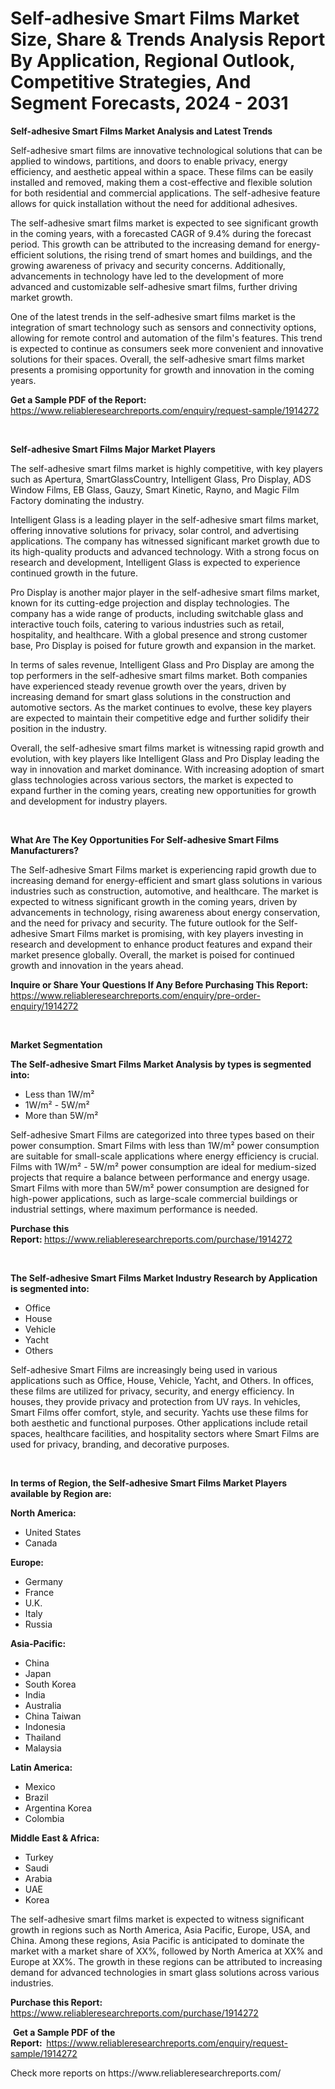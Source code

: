 <p><h1>Self-adhesive Smart Films Market Size, Share & Trends Analysis Report By Application, Regional Outlook, Competitive Strategies, And Segment Forecasts, 2024 - 2031</h1></p><p><strong>Self-adhesive Smart Films Market Analysis and Latest Trends</strong></p>
<p><p>Self-adhesive smart films are innovative technological solutions that can be applied to windows, partitions, and doors to enable privacy, energy efficiency, and aesthetic appeal within a space. These films can be easily installed and removed, making them a cost-effective and flexible solution for both residential and commercial applications. The self-adhesive feature allows for quick installation without the need for additional adhesives.</p><p>The self-adhesive smart films market is expected to see significant growth in the coming years, with a forecasted CAGR of 9.4% during the forecast period. This growth can be attributed to the increasing demand for energy-efficient solutions, the rising trend of smart homes and buildings, and the growing awareness of privacy and security concerns. Additionally, advancements in technology have led to the development of more advanced and customizable self-adhesive smart films, further driving market growth.</p><p>One of the latest trends in the self-adhesive smart films market is the integration of smart technology such as sensors and connectivity options, allowing for remote control and automation of the film's features. This trend is expected to continue as consumers seek more convenient and innovative solutions for their spaces. Overall, the self-adhesive smart films market presents a promising opportunity for growth and innovation in the coming years.</p></p>
<p><strong>Get a Sample PDF of the Report:&nbsp;</strong> <a href="https://www.reliableresearchreports.com/enquiry/request-sample/1914272">https://www.reliableresearchreports.com/enquiry/request-sample/1914272</a></p>
<p>&nbsp;</p>
<p><strong>Self-adhesive Smart Films Major Market Players</strong></p>
<p><p>The self-adhesive smart films market is highly competitive, with key players such as Apertura, SmartGlassCountry, Intelligent Glass, Pro Display, ADS Window Films, EB Glass, Gauzy, Smart Kinetic, Rayno, and Magic Film Factory dominating the industry. </p><p>Intelligent Glass is a leading player in the self-adhesive smart films market, offering innovative solutions for privacy, solar control, and advertising applications. The company has witnessed significant market growth due to its high-quality products and advanced technology. With a strong focus on research and development, Intelligent Glass is expected to experience continued growth in the future.</p><p>Pro Display is another major player in the self-adhesive smart films market, known for its cutting-edge projection and display technologies. The company has a wide range of products, including switchable glass and interactive touch foils, catering to various industries such as retail, hospitality, and healthcare. With a global presence and strong customer base, Pro Display is poised for future growth and expansion in the market.</p><p>In terms of sales revenue, Intelligent Glass and Pro Display are among the top performers in the self-adhesive smart films market. Both companies have experienced steady revenue growth over the years, driven by increasing demand for smart glass solutions in the construction and automotive sectors. As the market continues to evolve, these key players are expected to maintain their competitive edge and further solidify their position in the industry. </p><p>Overall, the self-adhesive smart films market is witnessing rapid growth and evolution, with key players like Intelligent Glass and Pro Display leading the way in innovation and market dominance. With increasing adoption of smart glass technologies across various sectors, the market is expected to expand further in the coming years, creating new opportunities for growth and development for industry players.</p></p>
<p>&nbsp;</p>
<p><strong>What Are The Key Opportunities For Self-adhesive Smart Films Manufacturers?</strong></p>
<p><p>The Self-adhesive Smart Films market is experiencing rapid growth due to increasing demand for energy-efficient and smart glass solutions in various industries such as construction, automotive, and healthcare. The market is expected to witness significant growth in the coming years, driven by advancements in technology, rising awareness about energy conservation, and the need for privacy and security. The future outlook for the Self-adhesive Smart Films market is promising, with key players investing in research and development to enhance product features and expand their market presence globally. Overall, the market is poised for continued growth and innovation in the years ahead.</p></p>
<p><strong>Inquire or Share Your Questions If Any Before Purchasing This Report:</strong> <a href="https://www.reliableresearchreports.com/enquiry/pre-order-enquiry/1914272">https://www.reliableresearchreports.com/enquiry/pre-order-enquiry/1914272</a></p>
<p>&nbsp;</p>
<p><strong>Market Segmentation</strong></p>
<p><strong>The Self-adhesive Smart Films Market Analysis by types is segmented into:</strong></p>
<p><ul><li>Less than 1W/m²</li><li>1W/m² - 5W/m²</li><li>More than 5W/m²</li></ul></p>
<p><p>Self-adhesive Smart Films are categorized into three types based on their power consumption. Smart Films with less than 1W/m² power consumption are suitable for small-scale applications where energy efficiency is crucial. Films with 1W/m² - 5W/m² power consumption are ideal for medium-sized projects that require a balance between performance and energy usage. Smart Films with more than 5W/m² power consumption are designed for high-power applications, such as large-scale commercial buildings or industrial settings, where maximum performance is needed.</p></p>
<p><strong>Purchase this Report:&nbsp;</strong><a href="https://www.reliableresearchreports.com/purchase/1914272">https://www.reliableresearchreports.com/purchase/1914272</a></p>
<p>&nbsp;</p>
<p><strong>The Self-adhesive Smart Films Market Industry Research by Application is segmented into:</strong></p>
<p><ul><li>Office</li><li>House</li><li>Vehicle</li><li>Yacht</li><li>Others</li></ul></p>
<p><p>Self-adhesive Smart Films are increasingly being used in various applications such as Office, House, Vehicle, Yacht, and Others. In offices, these films are utilized for privacy, security, and energy efficiency. In houses, they provide privacy and protection from UV rays. In vehicles, Smart Films offer comfort, style, and security. Yachts use these films for both aesthetic and functional purposes. Other applications include retail spaces, healthcare facilities, and hospitality sectors where Smart Films are used for privacy, branding, and decorative purposes.</p></p>
<p>&nbsp;</p>
<p><strong>In terms of Region, the Self-adhesive Smart Films Market Players available by Region are:</strong></p>
<p>
    <p> <strong> North America: </strong>
        <ul>
            <li>United States</li>
            <li>Canada</li>
        </ul>
        </p> 
    <p> <strong> Europe: </strong>
        <ul>
            <li>Germany</li>
            <li>France</li>
            <li>U.K.</li>
            <li>Italy</li>
            <li>Russia</li>
        </ul>
        </p> 
    <p> <strong> Asia-Pacific: </strong>
        <ul>
            <li>China</li>
            <li>Japan</li>
            <li>South Korea</li>
            <li>India</li>
            <li>Australia</li>
            <li>China Taiwan</li>
            <li>Indonesia</li>
            <li>Thailand</li>
            <li>Malaysia</li>
        </ul>
        </p> 
    <p> <strong> Latin America: </strong>
        <ul>
            <li>Mexico</li>
            <li>Brazil</li>
            <li>Argentina Korea</li>
            <li>Colombia</li>
        </ul>
        </p> 
    <p> <strong> Middle East & Africa: </strong>
        <ul>
            <li>Turkey</li>
            <li>Saudi</li>
            <li>Arabia</li>
            <li>UAE</li>
            <li>Korea</li>
        </ul>
    </p>
    </p>
<p><p>The self-adhesive smart films market is expected to witness significant growth in regions such as North America, Asia Pacific, Europe, USA, and China. Among these regions, Asia Pacific is anticipated to dominate the market with a market share of XX%, followed by North America at XX% and Europe at XX%. The growth in these regions can be attributed to increasing demand for advanced technologies in smart glass solutions across various industries.</p></p>
<p><strong>Purchase this Report: </strong><a href="https://www.reliableresearchreports.com/purchase/1914272">https://www.reliableresearchreports.com/purchase/1914272</a></p>
<p>&nbsp;<strong>Get a Sample PDF of the Report:&nbsp;&nbsp;</strong><a href="https://www.reliableresearchreports.com/enquiry/request-sample/1914272">https://www.reliableresearchreports.com/enquiry/request-sample/1914272</a></p>
<p><strong></strong></p>
<p>Check more reports on https://www.reliableresearchreports.com/</p>